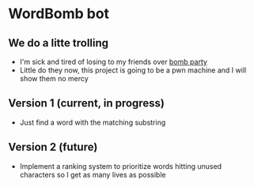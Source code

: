 # WordBomb bot
## We do a litte trolling
* I'm sick and tired of losing to my friends over [bomb party](https://jklm.fun)
* Little do they now, this project is going to be a pwn machine and I will show them no mercy

## Version 1 (current, in progress)
* Just find a word with the matching substring

## Version 2 (future)
* Implement a ranking system to prioritize words hitting unused characters so I get as many lives as possible